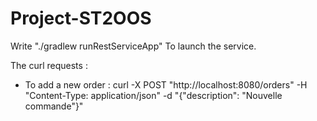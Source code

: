 # Project-ST2OOS

Write "./gradlew runRestServiceApp" To launch the service.


The curl requests : 

- To add a new order : curl -X POST "http://localhost:8080/orders" -H "Content-Type: application/json" -d "{\"description\": \"Nouvelle commande\"}"

